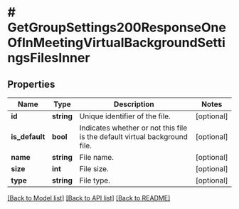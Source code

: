 # # GetGroupSettings200ResponseOneOfInMeetingVirtualBackgroundSettingsFilesInner

## Properties

Name | Type | Description | Notes
------------ | ------------- | ------------- | -------------
**id** | **string** | Unique identifier of the file. | [optional]
**is_default** | **bool** | Indicates whether or not this file is the default virtual background file. | [optional]
**name** | **string** | File name. | [optional]
**size** | **int** | File size. | [optional]
**type** | **string** | File type. | [optional]

[[Back to Model list]](../../README.md#models) [[Back to API list]](../../README.md#endpoints) [[Back to README]](../../README.md)
